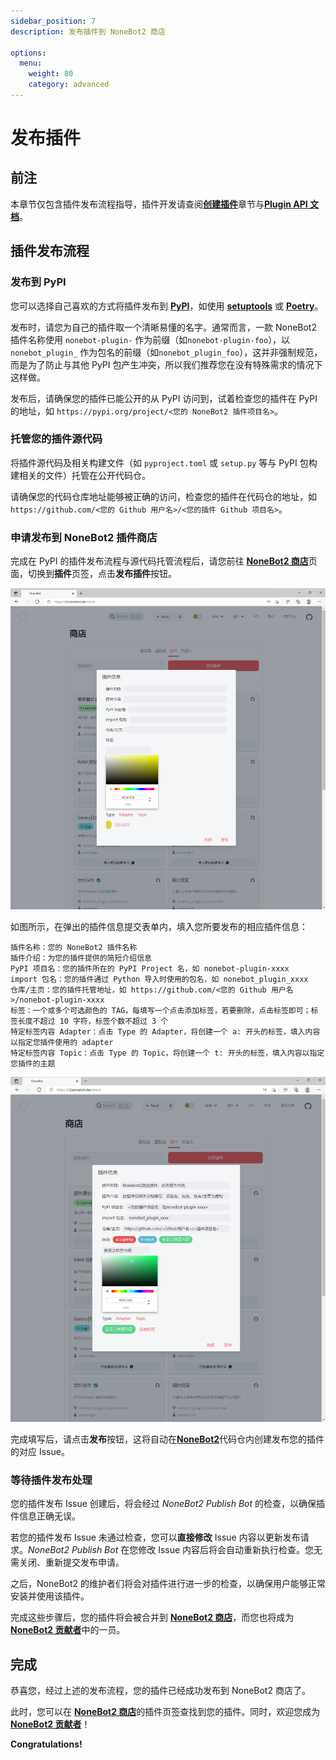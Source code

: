 ```yaml
---
sidebar_position: 7
description: 发布插件到 NoneBot2 商店

options:
  menu:
    weight: 80
    category: advanced
---
```


# 发布插件

## 前注

本章节仅包含插件发布流程指导，插件开发请查阅[**创建插件**](../tutorial/plugin/introduction.md)章节与[**Plugin API 文档**](../api/plugin/index.md)。

## 插件发布流程

### 发布到 PyPI

您可以选择自己喜欢的方式将插件发布到 [**PyPI**](https://pypi.org/)，如使用 [**setuptools**](https://pypi.org/project/setuptools/) 或 [**Poetry**](https://pypi.org/project/poetry/)。

发布时，请您为自己的插件取一个清晰易懂的名字。通常而言，一款 NoneBot2 插件名称使用 `nonebot-plugin-` 作为前缀（如`nonebot-plugin-foo`），以 `nonebot_plugin_` 作为包名的前缀（如`nonebot_plugin_foo`），这并非强制规范，而是为了防止与其他 PyPI 包产生冲突，所以我们推荐您在没有特殊需求的情况下这样做。

发布后，请确保您的插件已能公开的从 PyPI 访问到，试着检查您的插件在 PyPI 的地址，如 `https://pypi.org/project/<您的 NoneBot2 插件项目名>`。

### 托管您的插件源代码

将插件源代码及相关构建文件（如 `pyproject.toml` 或 `setup.py` 等与 PyPI 包构建相关的文件）托管在公开代码仓。

请确保您的代码仓库地址能够被正确的访问，检查您的插件在代码仓的地址，如 `https://github.com/<您的 Github 用户名>/<您的插件 Github 项目名>`。

### 申请发布到 NoneBot2 插件商店

完成在 PyPI 的插件发布流程与源代码托管流程后，请您前往 [**NoneBot2 商店**](https://v2.nonebot.dev/store)页面，切换到**插件**页签，点击**发布插件**按钮。

![插件发布界面](./images/plugin_store_publish.png)

如图所示，在弹出的插件信息提交表单内，填入您所要发布的相应插件信息：

```text
插件名称：您的 NoneBot2 插件名称
插件介绍：为您的插件提供的简短介绍信息
PyPI 项目名：您的插件所在的 PyPI Project 名，如 nonebot-plugin-xxxx
import 包名：您的插件通过 Python 导入时使用的包名，如 nonebot_plugin_xxxx
仓库/主页：您的插件托管地址，如 https://github.com/<您的 Github 用户名>/nonebot-plugin-xxxx
标签：一个或多个可选颜色的 TAG，每填写一个点击添加标签，若要删除，点击标签即可；标签长度不超过 10 字符，标签个数不超过 3 个
特定标签内容 Adapter：点击 Type 的 Adapter，将创建一个 a: 开头的标签，填入内容以指定您插件使用的 adapter
特定标签内容 Topic：点击 Type 的 Topic，将创建一个 t: 开头的标签，填入内容以指定您插件的主题
```

![插件信息填写](./images/plugin_store_publish_2.png)

完成填写后，请点击**发布**按钮，这将自动在[**NoneBot2**](https://github.com/nonebot/nonebot2)代码仓内创建发布您的插件的对应 Issue。

### 等待插件发布处理

您的插件发布 Issue 创建后，将会经过 _NoneBot2 Publish Bot_ 的检查，以确保插件信息正确无误。

若您的插件发布 Issue 未通过检查，您可以**直接修改** Issue 内容以更新发布请求。_NoneBot2 Publish Bot_ 在您修改 Issue 内容后将会自动重新执行检查。您无需关闭、重新提交发布申请。

之后，NoneBot2 的维护者们将会对插件进行进一步的检查，以确保用户能够正常安装并使用该插件。

完成这些步骤后，您的插件将会被合并到 [**NoneBot2 商店**](https://v2.nonebot.dev/store)，而您也将成为 [**NoneBot2 贡献者**](https://github.com/nonebot/nonebot2/graphs/contributors)中的一员。

## 完成

恭喜您，经过上述的发布流程，您的插件已经成功发布到 NoneBot2 商店了。

此时，您可以在 [**NoneBot2 商店**](https://v2.nonebot.dev/store)的插件页签查找到您的插件。同时，欢迎您成为 [**NoneBot2 贡献者**](https://github.com/nonebot/nonebot2/graphs/contributors)！

**Congratulations!**
